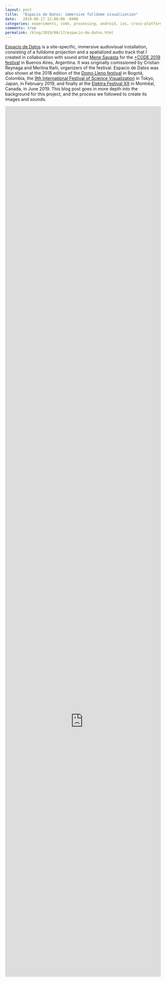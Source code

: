 ```yaml
---
layout: post
title:  "Espacio de Datos: immersive fulldome visualization"
date:   2019-06-17 12:00:00 -0400
categories: experiments, code, processing, android, ios, cross-platform development, api
comments: true
permalink: /blog/2019/06/17/espacio-de-datos.html
---
```


[Espacio de Datos](http://andrescolubri.net/projects/espacio) is a site-specific, immersive audiovisual installation, consisting of a fulldome projection and a spatialized audio track that I created in collaboration with sound artist [Mene Savasta](http://menesavasta.com.ar/) for the [+CODE 2018 festival](http://pluscode.cc/festival-code-2018/) in Buenos Aires, Argentina. It was originally comissioned by Cristian Reynaga and Merlina Rañi, organizers of the festival. Espacio de Datos was also shown at the 2018 edition of the [Domo Lleno festival](http://domolleno.gov.co/node/29) in Bogotá, Colombia, the [9th International Festival of Science Visualization](https://www.ifsv.org/en/index.html) in Tokyo, Japan, in February 2019, and finally at the [Elektra Festival XX](https://www.elektramontreal.ca/festival) in Montréal, Canada, in June 2019. This blog post goes in more depth into the background for this project, and the process we followed to create its images and sounds.

<div style="padding:100% 0 0 0;position:relative;"><iframe src="https://player.vimeo.com/video/386175070?title=0&byline=0&portrait=0" style="position:absolute;top:0;left:0;width:100%;height:100%;" frameborder="0" webkitallowfullscreen mozallowfullscreen allowfullscreen></iframe>
<script src="https://player.vimeo.com/api/player.js"></script>

## Data performance

Our motivation for this piece was the emergence of new observational devices (interactive visualization, dimensionality reduction) that allow us to explore vast data spaces and discover new information structures. Even though the immediate materiality of data is intangible, we can make it tangible through visualization and sonification. This is why we have decided to draw a parallel with astronomy and the celestial constellations as a representational metaphor for the relationships found in the data. By giving shapes and textures to those relationships, we were able to create the audiovisual landscapes that constitute the experience of our performance.

![t-SNE plot]({{ site.url }}/assets/posts/espacio_de_datos/tsne.jpg) Dimensionality reduction methods such as t-SNE became very useful tools to visualize large datasets.

For this piece, I converted a custom visualization software I developed earlier for my own scientific research, [Mirador](https://fathom.info/mirador/), into a “data performance” tool. Working with Mirador to explore scientific datasets as part of my research made me consider how data exploration software work as observational devices of large abstract data-spaces. Eventually, I implemented a generative algorithm that turned the visualization interactions in Mirador into “constellations” or "asterisms" in data space. The idea of this data performance was to take the sequence of user operations in Mirador and transform it into a representation of how the user is navigating through “informational space”. Each variable in the dataset becomes a point or “star”, and the distance between each pair of stars is the statistical correlation between the variables, quantified by their [mutual information](https://en.wikipedia.org/wiki/Mutual_information). As the user explores a dataset in Mirador, some "stars" are no longer visible, and new ones come into view, while their distances change based on modifications they apply through Mirador’s UI -- for example, by filtering out some data points based on the range of a variable, which in turn can affect the association between the rest of the variables. The video below shows that process, with Mirador on the left and the resulting "meta-visualization" on the right, with a [fish-eye filter](http://andrescolubri.net/blog/2017/06/17/full_some_projection_with_syphon.html) applied to it for projection on a semispherical dome surface.

<div style="padding:100% 0 0 0;position:relative;"><iframe src="https://player.vimeo.com/video/386164355?title=0&byline=0&portrait=0" style="position:absolute;top:0;left:0;width:100%;height:100%;" frameborder="0" webkitallowfullscreen mozallowfullscreen allowfullscreen></iframe>
<script src="https://player.vimeo.com/api/player.js"></script>

After observing these "meta visualizations" of search trajectories in dataspace, can we find constellations unique to each dataset and/or user?

## Sonification

A major challenge was to synchronize a workflow between the two of Mene and I. We did not know each other beforehand, and were separated by thousands of kilometers (Andres in Boston, Mene in Buenos Aires). Through many video calls and exchange of references we agreed on how to approach this project in a “deterritorialized” manner. 

![Mene Savasta]({{ site.url }}/assets/posts/espacio_de_datos/mene.jpg) Mene performing live.

Mene applied an “artisanal” process for the sonification. I provided video renders, and Mene assigned specific sounds to each movement. This was a linear and meticulous work, that allowed Mene to handle the sync at the frame level. As in a Foley exercise, the audio rhythm is proposed by the dynamics of the visible.

The sound palette was informed by the thematic field of the data, which contained anonymized clinical information of patients affected by Lassa fever, a [virual hemorrhagic fever endemic in West Africa](http://andrescolubri.net/blog/2018/05/07/lassa_fever_in_nigeria_lessons_learnt.html). The tragedy of a deadly disease, reduced to indices and values that are then visualized in a cosmic and minimalistic vision. Mene considered these aspects to construct a noisy and glitchy while simultaneously clean palette, where the tragic element is manifested in the dynamic range, such as contrasts and accumulation.

## Visual script

The narrative arc was built around the exploration of a dataset from the initial moment in which the data has no specific form yet, passing through a stage of structure search, and ending with the identification of correlations and the selection of a final hypothesis. The original script for Espacio de Datos included three parts:

* Intro ("Data Bang") ~ 1 minute: Starting blank, you begin to see "data filaments" with no defined structure yet, at the end of the intro these filaments are grouped in points, which represent the variables in the data

![Data constellations]({{ site.url }}/assets/posts/espacio_de_datos/constellations.jpg) Variables in a dataset represented as constellations.

* Main Sequence ("Shannon's Asterisms") ~ 6-7 minutes: Once the variables have been formed, there is a back and forth between the traces of these variables in dataspace, and the "constellations" of points when the user/viewer zooms in to study each pair of variables more closely. The two visual modes (traces and constellations) would be repeated a couple of times in a kind of loop (1 ~ 2 min per cycle).

![Binary system]({{ site.url }}/assets/posts/espacio_de_datos/binary_system.jpg) A pair of variables in the dataset seen as a star binary system.

* Outro ("Hypothesis Crunch") ~ 1 minute: The orbits that started in the previous section start to cover the visual field completely, and there is a final transition to a 3D view, where the orbits define a sort of upwards tunnel at the end, which converges into the final result of the data search, and then to black.

![SAT screening]({{ site.url }}/assets/posts/espacio_de_datos/satosphere.jpg) Screening of Espacio de Datos at the Satosphère at SAT in Montréal, during the Elektra XX festival.






